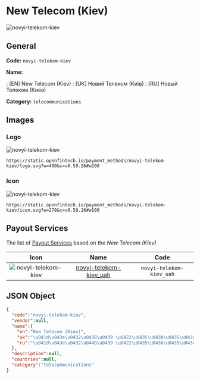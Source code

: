 
# New Telecom (Kiev) 
![novyi-telekom-kiev](https://static.openfintech.io/payment_methods/novyi-telekom-kiev/logo.svg?w=400&c=v0.59.26#w200)  

## General 
**Code:** `novyi-telekom-kiev` 
 
**Name:** 
 
:	[EN] New Telecom (Kiev) 
:	[UK] Новий Телеком (Київ) 
:	[RU] Новый Телеком (Киев) 
 
**Category:** `telecommunications` 
 

## Images 

### Logo 
![novyi-telekom-kiev](https://static.openfintech.io/payment_methods/novyi-telekom-kiev/logo.svg?w=400&c=v0.59.26#w200)  

```
https://static.openfintech.io/payment_methods/novyi-telekom-kiev/logo.svg?w=400&c=v0.59.26#w200
```  

### Icon 
![novyi-telekom-kiev](https://static.openfintech.io/payment_methods/novyi-telekom-kiev/icon.svg?w=278&c=v0.59.26#w100)  

```
https://static.openfintech.io/payment_methods/novyi-telekom-kiev/icon.svg?w=278&c=v0.59.26#w100
```  

## Payout Services 
 
The list of [Payout Services](/payout-services/) based on the _New Telecom (Kiev)_ 

|Icon|Name|Code| 
|:---:|:---:|:---:| 
|![novyi-telekom-kiev](https://static.openfintech.io/payout_methods/novyi-telekom-kiev/icon.svg?w=278&c=v0.59.26#w40) |[novyi-telekom-kiev_uah](/payout-services/novyi-telekom-kiev_uah/)|`novyi-telekom-kiev_uah`| 
 

## JSON Object 

```json
{
  "code":"novyi-telekom-kiev",
  "vendor":null,
  "name":{
    "en":"New Telecom (Kiev)",
    "uk":"\u041d\u043e\u0432\u0438\u0439 \u0422\u0435\u043b\u0435\u043a\u043e\u043c (\u041a\u0438\u0457\u0432)",
    "ru":"\u041d\u043e\u0432\u044b\u0439 \u0422\u0435\u043b\u0435\u043a\u043e\u043c (\u041a\u0438\u0435\u0432)"
  },
  "description":null,
  "countries":null,
  "category":"telecommunications"
}
```  
